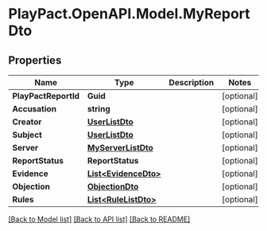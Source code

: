 # PlayPact.OpenAPI.Model.MyReportDto

## Properties

Name | Type | Description | Notes
------------ | ------------- | ------------- | -------------
**PlayPactReportId** | **Guid** |  | [optional] 
**Accusation** | **string** |  | [optional] 
**Creator** | [**UserListDto**](UserListDto.md) |  | [optional] 
**Subject** | [**UserListDto**](UserListDto.md) |  | [optional] 
**Server** | [**MyServerListDto**](MyServerListDto.md) |  | [optional] 
**ReportStatus** | **ReportStatus** |  | [optional] 
**Evidence** | [**List&lt;EvidenceDto&gt;**](EvidenceDto.md) |  | [optional] 
**Objection** | [**ObjectionDto**](ObjectionDto.md) |  | [optional] 
**Rules** | [**List&lt;RuleListDto&gt;**](RuleListDto.md) |  | [optional] 

[[Back to Model list]](../README.md#documentation-for-models) [[Back to API list]](../README.md#documentation-for-api-endpoints) [[Back to README]](../README.md)


